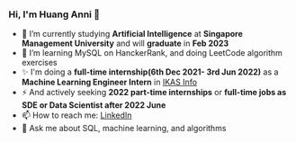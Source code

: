 ### Hi, I'm Huang Anni 👋
- 🔭 I’m currently studying **Artificial Intelligence** at **Singapore Management University** and will **graduate** in **Feb 2023**
- 🌱 I’m learning MySQL on HanckerRank, and doing LeetCode algorithm exercises
- ✨ I'm doing a **full-time internship(6th Dec 2021- 3rd Jun 2022)** as a **Machine Learning Engineer Intern** in [IKAS Info](http://www.ikasinfo.com/)
- ⚡ And actively seeking **2022 part-time internships** or **full-time jobs as SDE or Data Scientist after 2022 June**
- 📫 How to reach me: [LinkedIn](https://www.linkedin.com/in/annihuang2021/)
- 💬 Ask me about SQL, machine learning, and algorithms

<!--
**WideSu/WideSu** is a ✨ _special_ ✨ repository because its `README.md` (this file) appears on your GitHub profile.

Here are some ideas to get you started:

- 🔭 I’m currently working on ...
- 🌱 I’m currently learning ...
- 👯 I’m looking to collaborate on ...
- 🤔 I’m looking for help with ...
- 💬 Ask me about ...
- 📫 How to reach me: ...
- 😄 Pronouns: ...
- ⚡ Fun fact: ...
-->

